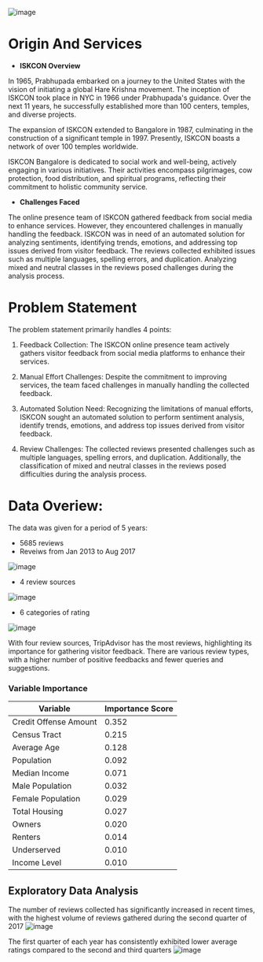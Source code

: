 
![image](https://github.com/Vishweshpurohit/Enhancing-Visitor-Experience-At-ISKCON-Using-Text-Analytics/assets/111001693/4ff495b3-a2fb-4f91-95b4-bd7c9dd5baa8)

# Origin And Services
- **ISKCON Overview**

In 1965, Prabhupada embarked on a journey to the United States with the vision of initiating a global Hare Krishna movement. The inception of ISKCON took place in NYC in 1966 under Prabhupada's guidance. Over the next 11 years, he successfully established more than 100 centers, temples, and diverse projects.

The expansion of ISKCON extended to Bangalore in 1987, culminating in the construction of a significant temple in 1997. Presently, ISKCON boasts a network of over 100 temples worldwide.

ISKCON Bangalore is dedicated to social work and well-being, actively engaging in various initiatives. Their activities encompass pilgrimages, cow protection, food distribution, and spiritual programs, reflecting their commitment to holistic community service.

- **Challenges Faced**

The online presence team of ISKCON gathered feedback from social media to enhance services. However, they encountered challenges in manually handling the feedback. ISKCON was in need of an automated solution for analyzing sentiments, identifying trends, emotions, and addressing top issues derived from visitor feedback. The reviews collected exhibited issues such as multiple languages, spelling errors, and duplication. Analyzing mixed and neutral classes in the reviews posed challenges during the analysis process.

# Problem Statement

The problem statement primarily handles 4 points:

 1. Feedback Collection: The ISKCON online presence team actively gathers visitor feedback from social media platforms to enhance their services.

 2. Manual Effort Challenges: Despite the commitment to improving services, the team faced challenges in manually handling the collected feedback.

 3. Automated Solution Need: Recognizing the limitations of manual efforts, ISKCON sought an automated solution to perform sentiment analysis, identify trends, emotions, and address top issues derived from visitor feedback.

 4. Review Challenges: The collected reviews presented challenges such as multiple languages, spelling errors, and duplication. Additionally, the classification of mixed and neutral classes in the reviews posed difficulties during the analysis process.

# Data Overiew:

The data was given for a period of 5 years:
- 5685 reviews
-  Reveiws from Jan 2013 to Aug 2017


![image](https://github.com/Vishweshpurohit/Enhancing-Visitor-experience-at-ISKCON-using-text-analytics/assets/111001693/fe8cd9ed-d83a-42d6-b50b-7baa9f445419)

- 4 review sources
  
![image](https://github.com/Vishweshpurohit/Enhancing-Visitor-experience-at-ISKCON-using-text-analytics/assets/111001693/63ead463-5df3-4a08-a808-bd323178b4c4)

- 6 categories of rating
  
![image](https://github.com/Vishweshpurohit/Enhancing-Visitor-experience-at-ISKCON-using-text-analytics/assets/111001693/4a6a6585-43a3-4245-94db-e3e5d07727f3)

With four review sources, TripAdvisor has the most reviews, highlighting its importance for gathering visitor feedback. There are various review types, with a higher number of positive feedbacks and fewer queries and suggestions.


### Variable Importance

| Variable                  | Importance Score |
|---------------------------|-------------------|
| Credit Offense Amount     | 0.352             |
| Census Tract              | 0.215             |
| Average Age               | 0.128             |
| Population                | 0.092             |
| Median Income             | 0.071             |
| Male Population           | 0.032             |
| Female Population         | 0.029             |
| Total Housing             | 0.027             |
| Owners                    | 0.020             |
| Renters                   | 0.014             |
| Underserved               | 0.010             |
| Income Level              | 0.010             |


## Exploratory Data Analysis


The number of reviews collected has significantly increased in recent times, with the highest volume of reviews gathered during the second quarter of 2017
![image](https://github.com/Vishweshpurohit/Enhancing-Visitor-experience-at-ISKCON-using-text-analytics/assets/111001693/13258bae-9558-4139-9cb4-fa1c9fb035bf)

The first quarter of each year has consistently exhibited lower average ratings compared to the second and third quarters
![image](https://github.com/Vishweshpurohit/Enhancing-Visitor-experience-at-ISKCON-using-text-analytics/assets/111001693/884d2668-ec21-45ac-b902-6a113f6298d7)




